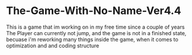 # The-Game-With-No-Name-Ver4.4
This is a game that im working on in my free time since a couple of years
The Player can currently not jump, and the game is not in a finished state, becuase i'm reworking many things inside the game, when it comes to optimization and and coding structure
